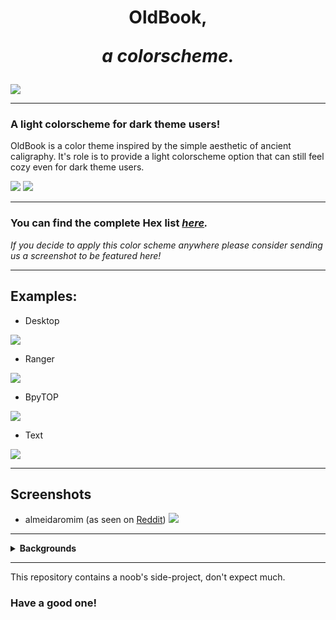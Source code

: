 <h1 align="center"> OldBook,

<i>a colorscheme.</i> </h1>

![](./cover.png)

_______

### A light colorscheme for dark theme users!

OldBook is a color theme inspired by the simple aesthetic of ancient caligraphy.
It's role is to provide a light colorscheme option that can still feel cozy even for dark theme users. 

![](./palette.png)
![](./supplementary-palette.png)

_______

### You can find the complete Hex list <i>[here](https://github.com/PoisonIsBestType/OldBook/blob/main/hex-list.txt).

If you decide to apply this color scheme anywhere please consider sending us a screenshot to be featured here!</i>

_______

## Examples:
- Desktop

![](./desktop.png)

- Ranger

![](./ranger.png)

- BpyTOP

![](./bpytop.png)

- Text

![](./text.png)

_______

## Screenshots

- almeidaromim (as seen on [Reddit](https://www.reddit.com/r/unixporn/comments/16xincq/awesomewm_oldbook/))
![](./oldbook.png)

_______

<details>
<summary><b>
Backgrounds 
</b></summary>
<img src="background/oldbook-ink.png">
<img src="background/blacklotus-mint.png">
<img src="background/oldbook-stripe.png">

</details>

_______







This repository contains a noob's side-project, don't expect much.
### Have a good one!
